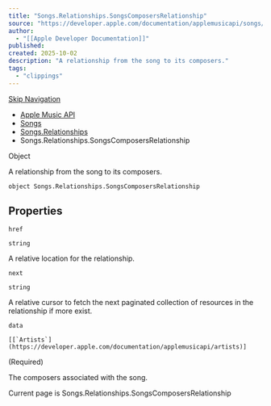 ```yaml
---
title: "Songs.Relationships.SongsComposersRelationship"
source: "https://developer.apple.com/documentation/applemusicapi/songs/relationships-data.dictionary/songscomposersrelationship"
author:
  - "[[Apple Developer Documentation]]"
published:
created: 2025-10-02
description: "A relationship from the song to its composers."
tags:
  - "clippings"
---
```

[Skip Navigation](https://developer.apple.com/documentation/applemusicapi/songs/relationships-data.dictionary/#app-main)

- [Apple Music API](https://developer.apple.com/documentation/applemusicapi)
- [Songs](https://developer.apple.com/documentation/applemusicapi/songs)
- [Songs.Relationships](https://developer.apple.com/documentation/applemusicapi/songs/relationships-data.dictionary)
- Songs.Relationships.SongsComposersRelationship

Object

A relationship from the song to its composers.

```
object Songs.Relationships.SongsComposersRelationship
```

## Properties

`href`

`string`

A relative location for the relationship.

`next`

`string`

A relative cursor to fetch the next paginated collection of resources in the relationship if more exist.

`data`

``[[`Artists`](https://developer.apple.com/documentation/applemusicapi/artists)]``

(Required)

The composers associated with the song.

Current page is Songs.Relationships.SongsComposersRelationship